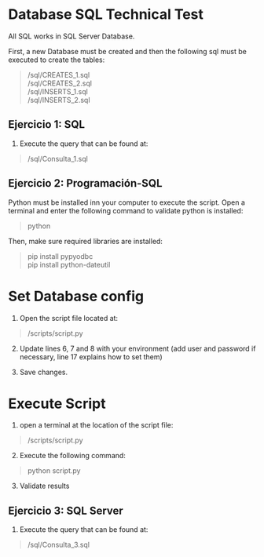 # Database SQL Technical Test

All SQL works in SQL Server Database.

First, a new Database must be created and then the following sql must be executed to create the tables:
> /sql/CREATES_1.sql  
> /sql/CREATES_2.sql  
> /sql/INSERTS_1.sql  
> /sql/INSERTS_2.sql

## Ejercicio 1: SQL
1. Execute the query that can be found at:
> /sql/Consulta_1.sql

## Ejercicio 2: Programación-SQL

Python must be installed inn your computer to execute the script. Open a terminal and enter the following command to validate python is installed:
> python

Then, make sure required libraries are installed: 
> pip install pypyodbc  
> pip install python-dateutil

# Set Database config
1. Open the script file located at:
> /scripts/script.py

2. Update lines 6, 7 and 8 with your environment (add user and password if necessary, line 17 explains how to set them)

3. Save changes.

# Execute Script
1. open a terminal at the location of the script file: 
> /scripts/script.py

2. Execute the following command:
> python script.py

3. Validate results

## Ejercicio 3: SQL Server
1. Execute the query that can be found at:
> /sql/Consulta_3.sql
